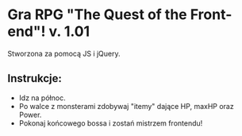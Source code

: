 # Gra RPG "The Quest of the Front-end"! v. 1.01
Stworzona za pomocą JS i jQuery.
## Instrukcje:
* Idz na północ.
* Po walce z monsterami zdobywaj "itemy" dające HP, maxHP oraz Power.
* Pokonaj końcowego bossa i zostań mistrzem frontendu!